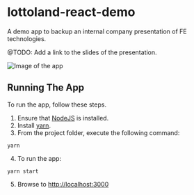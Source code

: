 # lottoland-react-demo
A demo app to backup an internal company presentation of FE technologies.

@TODO: Add a link to the slides of the presentation.

![Image of the app](https://github.com/mihailgaberov/lottoland-react-demo/blob/master/Capture.png)

## Running The App

To run the app, follow these steps.

1. Ensure that [NodeJS](http://nodejs.org/) is installed.
2. Install [yarn](https://yarnpkg.com/lang/en/docs/install/).
3. From the project folder, execute the following command:

  ```shell
  yarn
  ```
 
4. To run the app:

  ```shell
  yarn start
  ```
5. Browse to [http://localhost:3000](http://localhost:3000)